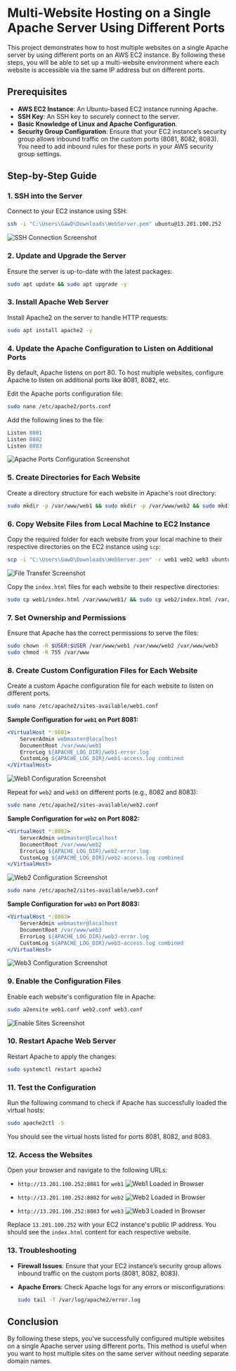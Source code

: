 # Multi-Website Hosting on a Single Apache Server Using Different Ports

This project demonstrates how to host multiple websites on a single Apache server by using different ports on an AWS EC2 instance. By following these steps, you will be able to set up a multi-website environment where each website is accessible via the same IP address but on different ports.

## Prerequisites

- **AWS EC2 Instance**: An Ubuntu-based EC2 instance running Apache.
- **SSH Key**: An SSH key to securely connect to the server.
- **Basic Knowledge of Linux and Apache Configuration**.
- **Security Group Configuration**: Ensure that your EC2 instance’s security group allows inbound traffic on the custom ports (8081, 8082, 8083). You need to add inbound rules for these ports in your AWS security group settings.

## Step-by-Step Guide

### 1. SSH into the Server

Connect to your EC2 instance using SSH:

```bash
ssh -i "C:\Users\GawD\Downloads\WebServer.pem" ubuntu@13.201.100.252
```

![SSH Connection Screenshot](/Ubuntu+Apache2_multipleWebsites/portBased/img/SSH-connection-screenshot.png)

### 2. Update and Upgrade the Server

Ensure the server is up-to-date with the latest packages:

```bash
sudo apt update && sudo apt upgrade -y
```

### 3. Install Apache Web Server

Install Apache2 on the server to handle HTTP requests:

```bash
sudo apt install apache2 -y
```

### 4. Update the Apache Configuration to Listen on Additional Ports

By default, Apache listens on port 80. To host multiple websites, configure Apache to listen on additional ports like 8081, 8082, etc.

Edit the Apache ports configuration file:

```bash
sudo nano /etc/apache2/ports.conf
```

Add the following lines to the file:

```apache
Listen 8081
Listen 8082
Listen 8083
```

![Apache Ports Configuration Screenshot](/Ubuntu+Apache2_multipleWebsites/portBased/img/ports-conf-screenshot.png)

### 5. Create Directories for Each Website

Create a directory structure for each website in Apache's root directory:

```bash
sudo mkdir -p /var/www/web1 && sudo mkdir -p /var/www/web2 && sudo mkdir -p /var/www/web3
```

### 6. Copy Website Files from Local Machine to EC2 Instance

Copy the required folder for each website from your local machine to their respective directories on the EC2 instance using `scp`:

```bash
scp -i "C:\Users\GawD\Downloads\WebServer.pem" -r web1 web2 web3 ubuntu@13.201.100.252:~
```

![File Transfer Screenshot](/Ubuntu+Apache2_multipleWebsites/portBased/img/file-transfer-screenshot.png)

Copy the `index.html` files for each website to their respective directories:

```bash
sudo cp web1/index.html /var/www/web1/ && sudo cp web2/index.html /var/www/web2/ && sudo cp web3/index.html /var/www/web3/
```

### 7. Set Ownership and Permissions

Ensure that Apache has the correct permissions to serve the files:

```bash
sudo chown -R $USER:$USER /var/www/web1 /var/www/web2 /var/www/web3
sudo chmod -R 755 /var/www
```

### 8. Create Custom Configuration Files for Each Website

Create a custom Apache configuration file for each website to listen on different ports.

```bash
sudo nano /etc/apache2/sites-available/web1.conf
```

**Sample Configuration for `web1` on Port 8081:**

```apache
<VirtualHost *:8081>
    ServerAdmin webmaster@localhost
    DocumentRoot /var/www/web1
    ErrorLog ${APACHE_LOG_DIR}/web1-error.log
    CustomLog ${APACHE_LOG_DIR}/web1-access.log combined
</VirtualHost>
```

![Web1 Configuration Screenshot](/Ubuntu+Apache2_multipleWebsites/portBased/img/web1-conf-screenshot.png)

Repeat for `web2` and `web3` on different ports (e.g., 8082 and 8083):

```bash
sudo nano /etc/apache2/sites-available/web2.conf
```

**Sample Configuration for `web2` on Port 8082:**

```apache
<VirtualHost *:8082>
    ServerAdmin webmaster@localhost
    DocumentRoot /var/www/web2
    ErrorLog ${APACHE_LOG_DIR}/web2-error.log
    CustomLog ${APACHE_LOG_DIR}/web2-access.log combined
</VirtualHost>
```

![Web2 Configuration Screenshot](/Ubuntu+Apache2_multipleWebsites/portBased/img/web2-conf-screenshot.png)

```bash
sudo nano /etc/apache2/sites-available/web3.conf
```

**Sample Configuration for `web3` on Port 8083:**

```apache
<VirtualHost *:8083>
    ServerAdmin webmaster@localhost
    DocumentRoot /var/www/web3
    ErrorLog ${APACHE_LOG_DIR}/web3-error.log
    CustomLog ${APACHE_LOG_DIR}/web3-access.log combined
</VirtualHost>
```

![Web3 Configuration Screenshot](/Ubuntu+Apache2_multipleWebsites/portBased/img/web3-conf-screenshot.png)

### 9. Enable the Configuration Files

Enable each website's configuration file in Apache:

```bash
sudo a2ensite web1.conf web2.conf web3.conf
```

![Enable Sites Screenshot](/Ubuntu+Apache2_multipleWebsites/portBased/img/enable-sites-screenshot.png)

### 10. Restart Apache Web Server

Restart Apache to apply the changes:

```bash
sudo systemctl restart apache2
```

### 11. Test the Configuration

Run the following command to check if Apache has successfully loaded the virtual hosts:

```bash
sudo apache2ctl -S
```

You should see the virtual hosts listed for ports 8081, 8082, and 8083.

### 12. Access the Websites

Open your browser and navigate to the following URLs:

- `http://13.201.100.252:8081` for `web1`
![Web1 Loaded in Browser](/Ubuntu+Apache2_multipleWebsites/portBased/img/web1-loaded-screenshot.png)

- `http://13.201.100.252:8082` for `web2`
![Web2 Loaded in Browser](/Ubuntu+Apache2_multipleWebsites/portBased/img/web2-loaded-screenshot.png)

- `http://13.201.100.252:8083` for `web3`
![Web3 Loaded in Browser](/Ubuntu+Apache2_multipleWebsites/portBased/img/web3-loaded-screenshot.png)

Replace `13.201.100.252` with your EC2 instance's public IP address. You should see the `index.html` content for each respective website.

### 13. Troubleshooting

- **Firewall Issues**: Ensure that your EC2 instance’s security group allows inbound traffic on the custom ports (8081, 8082, 8083).
- **Apache Errors**: Check Apache logs for any errors or misconfigurations:

  ```bash
  sudo tail -f /var/log/apache2/error.log
  ```

## Conclusion

By following these steps, you've successfully configured multiple websites on a single Apache server using different ports. This method is useful when you want to host multiple sites on the same server without needing separate domain names.